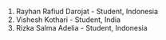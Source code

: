 1. Rayhan Rafiud Darojat - Student, Indonesia
2. Vishesh Kothari - Student, India
3. Rizka Salma Adelia - Student, Indonesia

